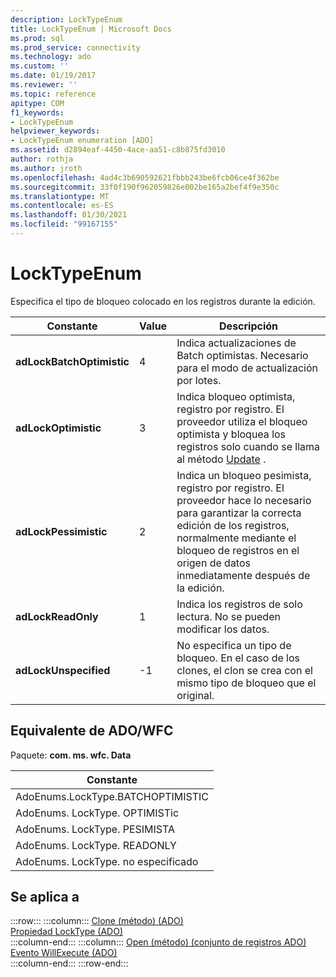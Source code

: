```yaml
---
description: LockTypeEnum
title: LockTypeEnum | Microsoft Docs
ms.prod: sql
ms.prod_service: connectivity
ms.technology: ado
ms.custom: ''
ms.date: 01/19/2017
ms.reviewer: ''
ms.topic: reference
apitype: COM
f1_keywords:
- LockTypeEnum
helpviewer_keywords:
- LockTypeEnum enumeration [ADO]
ms.assetid: d2894eaf-4450-4ace-aa51-c8b875fd3010
author: rothja
ms.author: jroth
ms.openlocfilehash: 4ad4c3b690592621fbbb243be6fcb06ce4f362be
ms.sourcegitcommit: 33f0f190f962059826e002be165a2bef4f9e350c
ms.translationtype: MT
ms.contentlocale: es-ES
ms.lasthandoff: 01/30/2021
ms.locfileid: "99167155"
---
```

# <a name="locktypeenum"></a>LockTypeEnum
Especifica el tipo de bloqueo colocado en los registros durante la edición.  
  
|Constante|Value|Descripción|  
|--------------|-----------|-----------------|  
|**adLockBatchOptimistic**|4|Indica actualizaciones de Batch optimistas. Necesario para el modo de actualización por lotes.|  
|**adLockOptimistic**|3|Indica bloqueo optimista, registro por registro. El proveedor utiliza el bloqueo optimista y bloquea los registros solo cuando se llama al método [Update](./update-method.md) .|  
|**adLockPessimistic**|2|Indica un bloqueo pesimista, registro por registro. El proveedor hace lo necesario para garantizar la correcta edición de los registros, normalmente mediante el bloqueo de registros en el origen de datos inmediatamente después de la edición.|  
|**adLockReadOnly**|1|Indica los registros de solo lectura. No se pueden modificar los datos.|  
|**adLockUnspecified**|-1|No especifica un tipo de bloqueo. En el caso de los clones, el clon se crea con el mismo tipo de bloqueo que el original.|  
  
## <a name="adowfc-equivalent"></a>Equivalente de ADO/WFC  
 Paquete: **com. ms. wfc. Data**  
  
|Constante|  
|--------------|  
|AdoEnums.LockType.BATCHOPTIMISTIC|  
|AdoEnums. LockType. OPTIMISTic|  
|AdoEnums. LockType. PESIMISTA|  
|AdoEnums. LockType. READONLY|  
|AdoEnums. LockType. no especificado|  
  
## <a name="applies-to"></a>Se aplica a  

:::row:::
    :::column:::
        [Clone (método) (ADO)](./clone-method-ado.md)  
        [Propiedad LockType (ADO)](./locktype-property-ado.md)  
    :::column-end:::
    :::column:::
        [Open (método) (conjunto de registros ADO)](./open-method-ado-recordset.md)  
        [Evento WillExecute (ADO)](./willexecute-event-ado.md)  
    :::column-end:::
:::row-end:::